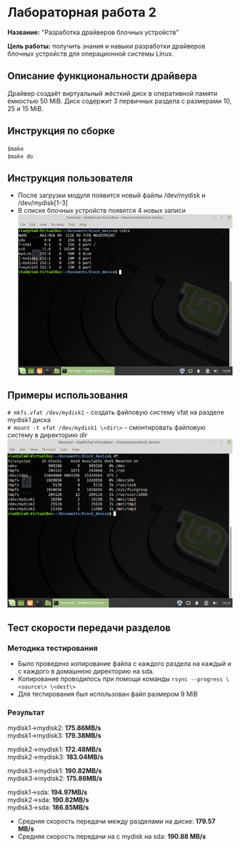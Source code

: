 # Лабораторная работа 2

**Название:** "Разработка драйверов блочных устройств"

**Цель работы:** получить знания и навыки разработки драйверов блочных устройств для операционной системы Linux. 

## Описание функциональности драйвера

Драйвер создаёт виртуальный жёсткий диск в оперативной памяти ёмкостью 50 MiB. Диск содержит 3 первичных раздела с размерами 10, 25 и 15 MiB.

## Инструкция по сборке

`$make`  
`$make do`

## Инструкция пользователя

- После загрузки модуля появится новый файлы /dev/mydisk и /dev/mydisk[1-3]
- В списке блочных устройств появятся 4 новых записи
![Список блочных устройств](https://github.com/SuperJaremy/IO-reports/blob/master/lab2/examples/example2_1.png)

## Примеры использования

`# mkfs.vfat /dev/mydisk1` - создать файловую систему vfat на разделе mydisk1 диска  
`# mount -t vfat /dev/mydisk1 \<dir\>` - смонтировать файловую систему в директорию *dir*  
![Смонтированные файловые системы](https://github.com/SuperJaremy/IO-reports/blob/master/lab2/examples/example2_2.png)

## Тест скорости передачи разделов
### Методика тестирования
- Было проведено копирование файла с каждого раздела на каждый и с каждого в домашнюю директорию на sda.
- Копирование проводилось при помощи команды `rsync --progress \<source\> \<dest\>`
- Для тестирования был использован файл размером 9 MiB
### Результат
mydisk1->mydisk2: __175.86MB/s__  
mydisk1->mydisk3: __179.38MB/s__  

mydisk2->mydisk1: __172.48MB/s__  
mydisk2->mydisk3: __183.04MB/s__ 

mydisk3->mydisk1: __190.82MB/s__  
mydisk3->mydisk2: __175.86MB/s__ 

mydisk1->sda: __194.97MB/s__  
mydisk2->sda: __190.82MB/s__  
mydisk3->sda: __186.85MB/s__  

- Средняя скорость передачи между разделами на диске: __179.57 MB/s__  
- Средняя скорость передачи на с mydisk на sda: __190.88 MB/s__
